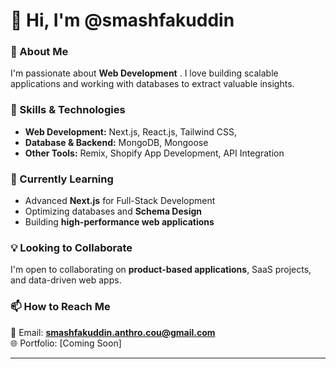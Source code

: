 # 👋 Hi, I'm @smashfakuddin  

### 👀 About Me  
I'm passionate about **Web Development** . I love building scalable applications and working with databases to extract valuable insights.  

### 🚀 Skills & Technologies  
- **Web Development:** Next.js, React.js, Tailwind CSS, 
- **Database & Backend:** MongoDB,  Mongoose  
- **Other Tools:** Remix, Shopify App Development, API Integration  

### 🌱 Currently Learning  
- Advanced **Next.js** for Full-Stack Development  
- Optimizing databases and **Schema Design**  
- Building **high-performance web applications**  

### 💡 Looking to Collaborate  
I'm open to collaborating on **product-based applications**, SaaS projects, and data-driven web apps.  

### 📫 How to Reach Me  
📩 Email: **smashfakuddin.anthro.cou@gmail.com**  
🌐 Portfolio: [Coming Soon]  

---

